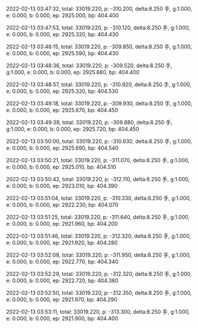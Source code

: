 2022-02-13 03:47:32, total: 33019.220, p: -310.200, delta:8.250 手, g:1.000, e: 0.000, b: 0.000, ep: 2925.000, bp: 404.400

2022-02-13 03:47:53, total: 33019.220, p: -310.120, delta:8.250 手, g:1.000, e: 0.000, b: 0.000, ep: 2925.320, bp: 404.430

2022-02-13 03:48:15, total: 33019.220, p: -309.850, delta:8.250 手, g:1.000, e: 0.000, b: 0.000, ep: 2925.590, bp: 404.430

2022-02-13 03:48:36, total: 33019.220, p: -309.520, delta:8.250 手, g:1.000, e: 0.000, b: 0.000, ep: 2925.680, bp: 404.400

2022-02-13 03:48:57, total: 33019.220, p: -310.920, delta:8.250 手, g:1.000, e: 0.000, b: 0.000, ep: 2925.320, bp: 404.530

2022-02-13 03:49:18, total: 33019.220, p: -309.930, delta:8.250 手, g:1.000, e: 0.000, b: 0.000, ep: 2925.670, bp: 404.450

2022-02-13 03:49:39, total: 33019.220, p: -309.880, delta:8.250 手, g:1.000, e: 0.000, b: 0.000, ep: 2925.720, bp: 404.450

2022-02-13 03:50:00, total: 33019.220, p: -310.630, delta:8.250 手, g:1.000, e: 0.000, b: 0.000, ep: 2925.690, bp: 404.540

2022-02-13 03:50:21, total: 33019.220, p: -311.070, delta:8.250 手, g:1.000, e: 0.000, b: 0.000, ep: 2925.010, bp: 404.510

2022-02-13 03:50:42, total: 33019.220, p: -312.110, delta:8.250 手, g:1.000, e: 0.000, b: 0.000, ep: 2923.010, bp: 404.390

2022-02-13 03:51:04, total: 33019.220, p: -310.330, delta:8.250 手, g:1.000, e: 0.000, b: 0.000, ep: 2922.230, bp: 404.070

2022-02-13 03:51:25, total: 33019.220, p: -311.640, delta:8.250 手, g:1.000, e: 0.000, b: 0.000, ep: 2921.960, bp: 404.200

2022-02-13 03:51:46, total: 33019.220, p: -312.320, delta:8.250 手, g:1.000, e: 0.000, b: 0.000, ep: 2921.920, bp: 404.280

2022-02-13 03:52:08, total: 33019.220, p: -311.950, delta:8.250 手, g:1.000, e: 0.000, b: 0.000, ep: 2922.770, bp: 404.340

2022-02-13 03:52:29, total: 33019.220, p: -312.320, delta:8.250 手, g:1.000, e: 0.000, b: 0.000, ep: 2922.720, bp: 404.380

2022-02-13 03:52:50, total: 33019.220, p: -312.350, delta:8.250 手, g:1.000, e: 0.000, b: 0.000, ep: 2921.970, bp: 404.290

2022-02-13 03:53:11, total: 33019.220, p: -313.300, delta:8.250 手, g:1.000, e: 0.000, b: 0.000, ep: 2921.900, bp: 404.400